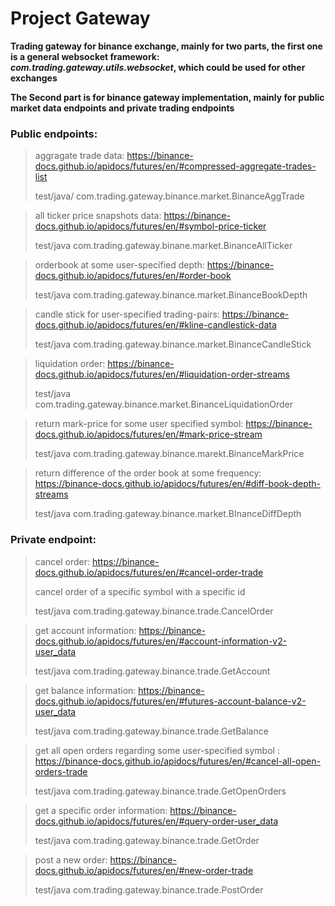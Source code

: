 # Project Gateway

**Trading gateway for binance exchange, mainly for two parts, the first one is a general websocket framework: 
*com.trading.gateway.utils.websocket*, which could be used for other exchanges**

**The Second part is for binance gateway implementation, mainly for public market data endpoints and private trading endpoints**

### Public endpoints:

> aggragate trade data: https://binance-docs.github.io/apidocs/futures/en/#compressed-aggregate-trades-list
> 
> test/java/ com.trading.gateway.binance.market.BinanceAggTrade


> all ticker price snapshots data:  https://binance-docs.github.io/apidocs/futures/en/#symbol-price-ticker
> 
> test/java  com.trading.gateway.binane.market.BinanceAllTicker
> 


> orderbook at some user-specified depth: https://binance-docs.github.io/apidocs/futures/en/#order-book
> 
> test/java  com.trading.gateway.binance.market.BinanceBookDepth


> candle stick for user-specified trading-pairs: https://binance-docs.github.io/apidocs/futures/en/#kline-candlestick-data
> 
> test/java  com.trading.gateway.binance.market.BinanceCandleStick


> liquidation order: https://binance-docs.github.io/apidocs/futures/en/#liquidation-order-streams
> 
> test/java  com.trading.gateway.binance.market.BinanceLiquidationOrder


> return mark-price for some user specified symbol: https://binance-docs.github.io/apidocs/futures/en/#mark-price-stream
> 
> test/java  com.trading.gateway.binance.marekt.BinanceMarkPrice
 

> return difference of the order book at some frequency: https://binance-docs.github.io/apidocs/futures/en/#diff-book-depth-streams
> 
> test/java  com.trading.gateway.binance.market.BInanceDiffDepth
 
### Private endpoint: 

> cancel order: https://binance-docs.github.io/apidocs/futures/en/#cancel-order-trade
> 
> cancel order of a specific symbol with a specific id
> 
> test/java  com.trading.gateway.binance.trade.CancelOrder


> get account information: https://binance-docs.github.io/apidocs/futures/en/#account-information-v2-user_data
> 
> test/java  com.trading.gateway.binance.trade.GetAccount 


> get balance information:  https://binance-docs.github.io/apidocs/futures/en/#futures-account-balance-v2-user_data
> 
> test/java  com.trading.gateway.binance.trade.GetBalance


> get all open orders regarding some user-specified symbol : https://binance-docs.github.io/apidocs/futures/en/#cancel-all-open-orders-trade
> 
> test/java  com.trading.gateway.binance.trade.GetOpenOrders


> get a specific order information:  https://binance-docs.github.io/apidocs/futures/en/#query-order-user_data
> 
> test/java  com.trading.gateway.binance.trade.GetOrder


> post a new order: https://binance-docs.github.io/apidocs/futures/en/#new-order-trade
> 
> test/java  com.trading.gateway.binance.trade.PostOrder